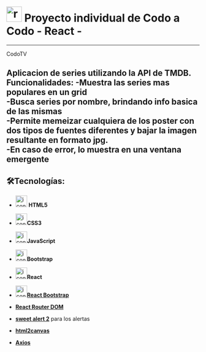 # <img src="https://img.icons8.com/bubbles/40/null/react.png" alt="react" widht="40" height="40" /> Proyecto individual de Codo a Codo - React - 

---  
CodoTV  

Aplicacion de series utilizando la API de TMDB. Funcionalidades: 
-Muestra las series mas populares en un grid  
-Busca series por nombre, brindando info basica de las mismas   
-Permite memeizar cualquiera de los poster con dos tipos de fuentes diferentes y bajar la imagen resultante en formato jpg.  
-En caso de error, lo muestra en una ventana emergente  
---  

## 🛠️Tecnologías:

- <img src="https://img.icons8.com/color/30/null/html-5--v1.png" alt="icono de HTML5" widht="30" height="30" /> **HTML5**

- <img src="https://img.icons8.com/color/30/null/css3.png" alt="icono de CSS3" widht="30" height="30" />**CSS3**

- <img src="https://img.icons8.com/color/30/null/javascript--v1.png" alt="icono de JavaScript" widht="30" height="30" />**JavaScript**

- <img src="https://img.icons8.com/color/30/null/bootstrap.png" alt="icono de Bootstrap" widht="30" height="30" />**Bootstrap**

- <img src="https://img.icons8.com/plasticine/30/null/react.png" alt="icono de React" widht="30" height="30" />**React**

- [<img src="https://img.icons8.com/color/30/null/bootstrap.png" alt="icono de Bootstrap" widht="30" height="30" />**React Bootstrap**](https://react-bootstrap.github.io/)

- [**React Router DOM**](https://reactrouter.com/en/main)

- [**sweet alert 2**](https://sweetalert2.github.io/) para los alertas

- [**html2canvas**](https://html2canvas.hertzen.com/)

- [**Axios**](https://axios-http.com/)

